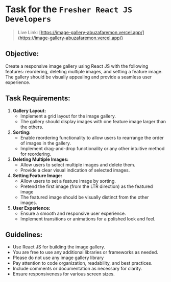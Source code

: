 # Task for the `Fresher React JS Developers`

> Live Link: [https://image-gallery-abuzafaremon.vercel.app/](https://image-gallery-abuzafaremon.vercel.app/)

## Objective:

Create a responsive image gallery using React JS with the following features: reordering, deleting multiple images, and setting a feature image. The gallery should be visually appealing and provide a seamless user experience.

## Task Requirements:

1. **Gallery Layout:**
   - Implement a grid layout for the image gallery.
   - The gallery should display images with one feature image larger than the others.
2. **Sorting:**
   - Enable reordering functionality to allow users to rearrange the order of images in the gallery.
   - Implement drag-and-drop functionality or any other intuitive method for reordering.
3. **Deleting Multiple Images:**
   - Allow users to select multiple images and delete them.
   - Provide a clear visual indication of selected images.
4. **Setting Feature Image:**
   - Allow users to set a feature image by sorting.
   - Pretend the first image (from the LTR direction) as the featured image
   - The featured image should be visually distinct from the other images.
5. **User Experience:**
   - Ensure a smooth and responsive user experience.
   - Implement transitions or animations for a polished look and feel.

## Guidelines:

- Use React JS for building the image gallery.
- You are free to use any additional libraries or frameworks as needed.
- Please do not use any image gallery library
- Pay attention to code organization, readability, and best practices.
- Include comments or documentation as necessary for clarity.
- Ensure responsiveness for various screen sizes.

